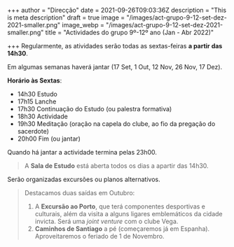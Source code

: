 +++
author = "Direcção"
date = 2021-09-26T09:03:36Z
description = "This is meta description"
draft = true
image = "/images/act-grupo-9-12-set-dez-2021-smaller.png"
image_webp = "/images/act-grupo-9-12-set-dez-2021-smaller.png"
title = "Actividades do grupo 9º-12º ano (Jan - Abr 2022)"

+++
Regularmente, as atividades serão todas as sextas-feiras **a partir das 14h30**.

Em algumas semanas haverá jantar (17 Set, 1 Out, 12 Nov, 26 Nov, 17 Dez).

**Horário às Sextas**:

* 14h30 Estudo
* 17h15 Lanche
* 17h30 Continuação do Estudo (ou palestra formativa)
* 18h30 Actividade
* 19h30 Meditação (oração na capela do clube, ao fio da pregação do sacerdote)
* 20h00 Fim (ou jantar)

Quando há jantar a actividade termina pelas 23h00.

> A **Sala de Estudo** está aberta todos os dias a apartir das 14h30.

Serão organizadas excursões ou planos alternativos.

> Destacamos duas saídas em Outubro:
>
> 1. A **Excursão ao Porto**, que terá componentes desportivas e culturais, além da visita a alguns ligares emblemáticos da cidade invicta. Será uma _joint venture_ com o clube Vega.
> 2. **Caminhos de Santiago** a pé (começaremos já em Espanha). Aproveitaremos o feriado de 1 de Novembro.